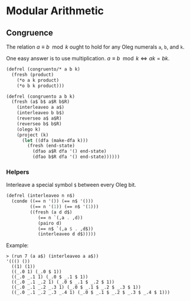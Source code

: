 # Modular Arithmetic

## Congruence

The relation $a \equiv b \mod k$ ought to hold for any Oleg numerals `a`, `b`, and `k`.

One easy answer is to use multiplication. $a \equiv b \mod k \iff ak = bk$.

```scheme
(defrel (congruento/* a b k)
  (fresh (product)
    (*o a k product)
    (*o b k product)))
```


```scheme
(defrel (congruento a b k)
  (fresh (a$ b$ a$R b$R)
    (interleaveo a a$)
    (interleaveo b b$)
    (reverseo a$ a$R)
    (reverseo b$ b$R)
    (olego k)
    (project (k)
      (let ((dfa (make-dfa k)))
        (fresh (end-state)
          (dfao a$R dfa '() end-state)
          (dfao b$R dfa '() end-state))))))
```

### Helpers

Interleave a special symbol `$` between every Oleg bit.

```scheme
(defrel (interleaveo n n$)
  (conde ((== n '()) (== n$ '()))
         ((== n '(1)) (== n$ '(1)))
         ((fresh (a d d$)
            (== n `(,a . ,d))
            (pairo d)
            (== n$ `(,a $ . ,d$))
            (interleaveo d d$)))))
```

Example:

```
> (run 7 (a a$) (interleaveo a a$))
'((() ())
  ((1) (1))
  ((_.0 1) (_.0 $ 1))
  ((_.0 _.1 1) (_.0 $ _.1 $ 1))
  ((_.0 _.1 _.2 1) (_.0 $ _.1 $ _.2 $ 1))
  ((_.0 _.1 _.2 _.3 1) (_.0 $ _.1 $ _.2 $ _.3 $ 1))
  ((_.0 _.1 _.2 _.3 _.4 1) (_.0 $ _.1 $ _.2 $ _.3 $ _.4 $ 1)))
```
